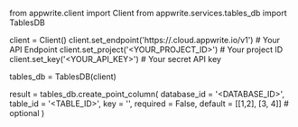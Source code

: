 from appwrite.client import Client
from appwrite.services.tables_db import TablesDB

client = Client()
client.set_endpoint('https://<REGION>.cloud.appwrite.io/v1') # Your API Endpoint
client.set_project('<YOUR_PROJECT_ID>') # Your project ID
client.set_key('<YOUR_API_KEY>') # Your secret API key

tables_db = TablesDB(client)

result = tables_db.create_point_column(
    database_id = '<DATABASE_ID>',
    table_id = '<TABLE_ID>',
    key = '',
    required = False,
    default = [[1,2], [3, 4]] # optional
)
